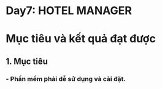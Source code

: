 # **Day7: HOTEL MANAGER**
# **Mục tiêu và kết quả đạt được**
## 1. Mục tiêu
### - Phần mềm phải dễ sử dụng và cài đặt.
